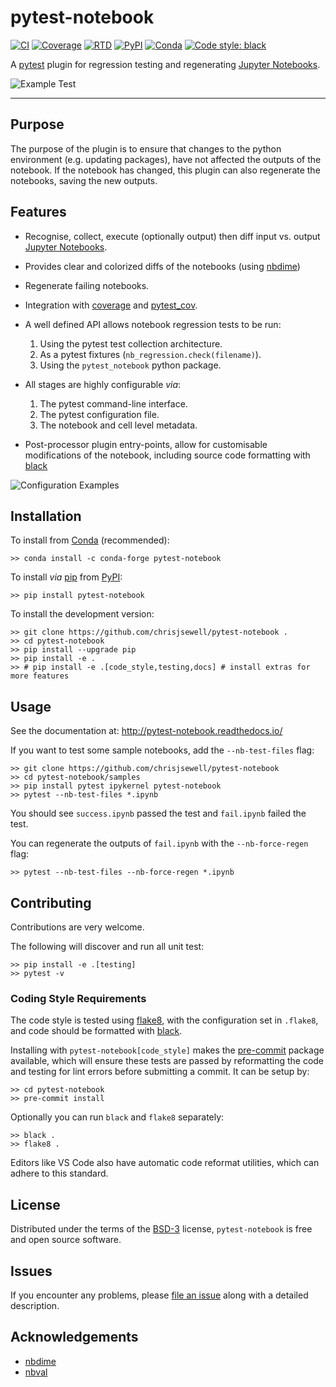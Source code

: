 # pytest-notebook

[![CI][ci-badge]][ci-link]
[![Coverage][cov-badge]][cov-link]
[![RTD][rtd-badge]][rtd-link]
[![PyPI][pypi-badge]][pypi-link]
[![Conda][conda-badge]][conda-link]
[![Code style: black][black-badge]][black-link]

A [pytest](https://github.com/pytest-dev/pytest) plugin for regression testing and regenerating [Jupyter Notebooks](https://jupyter.org/).

![Example Test](pytest-notebook-screenshot.png)

------------------------------------------------------------------------

## Purpose

The purpose of the plugin is to ensure that changes to the python
environment (e.g. updating packages), have not affected the outputs
of the notebook. If the notebook has changed, this plugin can also
regenerate the notebooks, saving the new outputs.

## Features

- Recognise, collect, execute (optionally output) then diff input vs. output [Jupyter Notebooks](https://jupyter.org/).
- Provides clear and colorized diffs of the notebooks (using [nbdime](https://nbdime.readthedocs.io))
- Regenerate failing notebooks.
- Integration with [coverage](https://coverage.readthedocs.io) and [pytest_cov](https://pytest-cov.readthedocs.io).

- A well defined API allows notebook regression tests to be run:

    1. Using the pytest test collection architecture.
    2. As a pytest fixtures (`nb_regression.check(filename)`).
    3. Using the `pytest_notebook` python package.

- All stages are highly configurable *via*:

    1. The pytest command-line interface.
    2. The pytest configuration file.
    3. The notebook and cell level metadata.

- Post-processor plugin entry-points, allow for customisable modifications of the notebook,
  including source code formatting with [black](https://github.com/ambv/black)

![Configuration Examples](docs/source/_static/collaged_in_out.png)

## Installation

To install from [Conda](https://docs.conda.io) (recommended):

```shell
>> conda install -c conda-forge pytest-notebook
```

To install *via* [pip](https://pypi.org/project/pip/) from [PyPI](https://pypi.org/project):

```shell
>> pip install pytest-notebook
```

To install the development version:

```shell
>> git clone https://github.com/chrisjsewell/pytest-notebook .
>> cd pytest-notebook
>> pip install --upgrade pip
>> pip install -e .
>> # pip install -e .[code_style,testing,docs] # install extras for more features
```

## Usage

See the documentation at: http://pytest-notebook.readthedocs.io/

If you want to test some sample notebooks, add the `--nb-test-files` flag:

```shell
>> git clone https://github.com/chrisjsewell/pytest-notebook
>> cd pytest-notebook/samples
>> pip install pytest ipykernel pytest-notebook
>> pytest --nb-test-files *.ipynb
```

You should see `success.ipynb` passed the test and `fail.ipynb` failed the test.

You can regenerate the outputs of `fail.ipynb` with the `--nb-force-regen` flag:

```shell
>> pytest --nb-test-files --nb-force-regen *.ipynb
```

## Contributing

Contributions are very welcome.

The following will discover and run all unit test:

```shell
>> pip install -e .[testing]
>> pytest -v
```

### Coding Style Requirements

The code style is tested using [flake8](http://flake8.pycqa.org),
with the configuration set in `.flake8`,
and code should be formatted with [black](https://github.com/ambv/black).

Installing with `pytest-notebook[code_style]` makes the [pre-commit](https://pre-commit.com/)
package available, which will ensure these tests are passed by reformatting the code
and testing for lint errors before submitting a commit.
It can be setup by:

```shell
>> cd pytest-notebook
>> pre-commit install
```

Optionally you can run `black` and `flake8` separately:

```shell
>> black .
>> flake8 .
```

Editors like VS Code also have automatic code reformat utilities, which can adhere to this standard.

## License

Distributed under the terms of the [BSD-3](http://opensource.org/licenses/BSD-3-Clause) license,
`pytest-notebook` is free and open source software.

## Issues

If you encounter any problems, please [file an issue](https://github.com/chrisjsewell/pytest-notebook/issues) along with a detailed description.

## Acknowledgements

- [nbdime](https://nbdime.readthedocs.io)
- [nbval](https://github.com/computationalmodelling/nbval)

[ci-badge]: https://github.com/chrisjsewell/pytest-notebook/workflows/continuous-integration/badge.svg?branch=master
[ci-link]: https://github.com/chrisjsewell/pytest-notebook
[cov-badge]:https://codecov.io/gh/chrisjsewell/pytest-notebook/branch/master/graph/badge.svg
[cov-link]: https://codecov.io/gh/chrisjsewell/pytest-notebook
[rtd-badge]: https://readthedocs.org/projects/pytest-notebook/badge
[rtd-link]: http://pytest-notebook.readthedocs.io/
[pypi-badge]: https://img.shields.io/pypi/v/pytest-notebook.svg
[pypi-link]: https://pypi.org/project/pytest-notebook
[conda-badge]: https://anaconda.org/conda-forge/pytest-notebook/badges/version.svg
[conda-link]: https://anaconda.org/conda-forge/pytest-notebook
[black-badge]: https://img.shields.io/badge/code%20style-black-000000.svg
[black-link]: https://github.com/ambv/black
